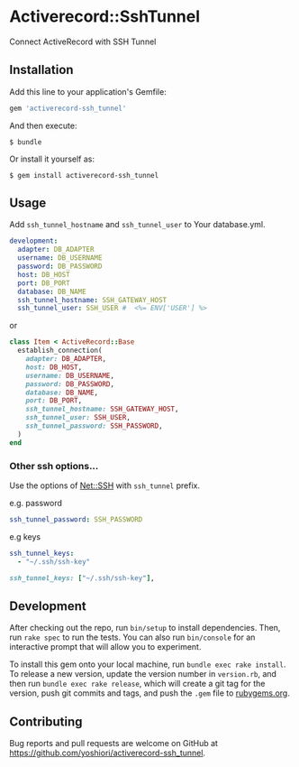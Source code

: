 # Activerecord::SshTunnel

Connect ActiveRecord with SSH Tunnel

## Installation

Add this line to your application's Gemfile:

```ruby
gem 'activerecord-ssh_tunnel'
```

And then execute:

    $ bundle

Or install it yourself as:

    $ gem install activerecord-ssh_tunnel

## Usage

Add `ssh_tunnel_hostname` and `ssh_tunnel_user` to Your database.yml.

```yml
development:
  adapter: DB_ADAPTER
  username: DB_USERNAME
  password: DB_PASSWORD
  host: DB_HOST
  port: DB_PORT
  database: DB_NAME
  ssh_tunnel_hostname: SSH_GATEWAY_HOST
  ssh_tunnel_user: SSH_USER #  <%= ENV['USER'] %>
```

or

```ruby
class Item < ActiveRecord::Base
  establish_connection(
    adapter: DB_ADAPTER,
    host: DB_HOST,
    username: DB_USERNAME,
    password: DB_PASSWORD,
    database: DB_NAME,
    port: DB_PORT,
    ssh_tunnel_hostname: SSH_GATEWAY_HOST,
    ssh_tunnel_user: SSH_USER,
    ssh_tunnel_password: SSH_PASSWORD,
  )
end
```

### Other ssh options...

Use the options of [Net::SSH](https://github.com/net-ssh/net-ssh) with `ssh_tunnel` prefix.

e.g. password

```yml
ssh_tunnel_password: SSH_PASSWORD
```

e.g keys

```yml
ssh_tunnel_keys:
  - "~/.ssh/ssh-key"
```

```ruby
ssh_tunnel_keys: ["~/.ssh/ssh-key"],
```

## Development

After checking out the repo, run `bin/setup` to install dependencies. Then, run `rake spec` to run the tests. You can also run `bin/console` for an interactive prompt that will allow you to experiment.

To install this gem onto your local machine, run `bundle exec rake install`. To release a new version, update the version number in `version.rb`, and then run `bundle exec rake release`, which will create a git tag for the version, push git commits and tags, and push the `.gem` file to [rubygems.org](https://rubygems.org).

## Contributing

Bug reports and pull requests are welcome on GitHub at https://github.com/yoshiori/activerecord-ssh_tunnel.
